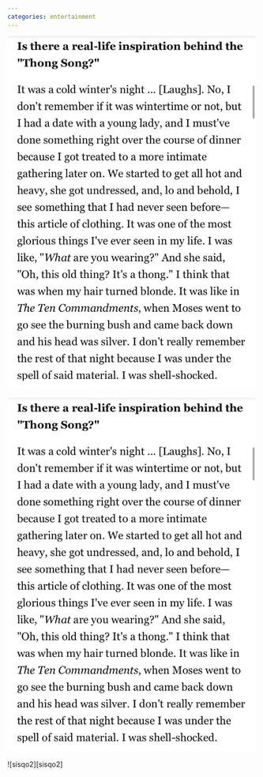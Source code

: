 ```yaml
---
categories: entertainment
---
```



![sisqo1](https://raw.githubusercontent.com/muneer78/muneer78.github.io/master/images/sisqo1.jpeg)

![sisqo1](https://raw.githubusercontent.com/muneer78/muneer78.github.io/master/images/sisqo1.jpeg) 



![sisqo2][sisqo2] 
